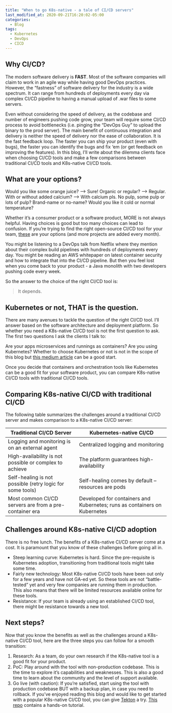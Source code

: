```yaml
---
title: "When to go K8s-native - a tale of CI/CD servers"
last_modified_at: 2020-09-21T16:20:02-05:00
categories:
  - Blog
tags:
  - Kubernetes
  - DevOps
  - CICD
---
```


## Why CI/CD?

The modern software delivery is **FAST**. Most of the software companies will claim to work in an agile way while having good DevOps practices. However, the “fastness” of software delivery for the industry is a wide spectrum. It can range from hundreds of deployments every day via complex CI/CD pipeline to having a manual upload of .war files to some servers.

Even without considering the speed of delivery, as the codebase and number of engineers pushing code grow, your team will require some CI/CD process to avoid bottlenecks (i.e. pinging the “DevOps Guy” to upload the binary to the prod server). The main benefit of continuous integration and delivery is neither the speed of delivery nor the ease of collaboration. It is the fast feedback loop. The faster you can ship your product (even with bugs), the faster you can identify the bugs and fix ‘em (or get feedback on improving the features). In this blog, I’ll write about the dilemma clients face when choosing CI/CD tools and make a few comparisons between traditional CI/CD tools and K8s-native CI/CD tools.

## What are your options?

Would you like some orange juice?
–> Sure!
Organic or regular?
–> Regular.
With or without added calcium?
–> With calcium pls.
No pulp, some pulp or lots of pulp? Brand-name or no-name? Would you like it cold or normal temperature?

Whether it’s a consumer product or a software product, MORE is not always helpful. Having choices is good but too many choices can lead to confusion. If you’re trying to find the right open-source CI/CD tool for your team, [these](https://landscape.cncf.io/category=continuous-integration-delivery&format=card-mode&grouping=category) are your options (and more projects are added every month).

You might be listening to a DevOps talk from Netflix where they mention about their complex build pipelines with hundreds of deployments every day. You might be reading an AWS whitepaper on latest container security and how to integrate that into the CI/CD pipeline. But then you feel lost when you come back to your product - a Java monolith with two developers pushing code every week.

So the answer to the choice of the right CI/CD tool is:

> It depends.

## Kubernetes or not, THAT is the question.

There are many avenues to tackle the question of the right CI/CD tool. I’ll answer based on the software architecture and deployment platform. So whether you need a K8s-native CI/CD tool is not the first question to ask. The first two questions I ask the clients I talk to:

Are your apps microservices and runnings as containers?
Are you using Kubernetes?
Whether to choose Kubernetes or not is not in the scope of this blog but [this medium article](https://medium.com/better-programming/why-not-use-kubernetes-52a89ada5e22) can be a good start. 

Once you decide that containers and orchestration tools like Kubernetes can be a good fit for your software product, you can compare K8s-native CI/CD tools with traditional CI/CD tools.

## Comparing K8s-native CI/CD with traditional CI/CD

The following table summarizes the challenges around a traditional CI/CD server and makes comparison to a K8s-native CI/CD server:

| Traditional CI/CD Server  | Kubernetes-native CI/CD  |
|---|---|
| Logging and monitoring is on an external agent  | Centralized logging and monitoring  |
| High-availability is not possible or complex to achieve  | The platform guarantees high-availability  |
| Self-healing is not possible (retry logic for some tools)  | Self-healing comes by default –resources are pods  |
| Most common CI/CD servers are from a pre-container era  | Developed for containers and Kubernetes; runs as containers on Kubernetes  |


## Challenges around K8s-native CI/CD adoption

There is no free lunch. The benefits of a K8s-native CI/CD server come at a cost. It is paramount that you know of these challenges before going all in.

- Steep learning curve: Kubernetes is hard. Since the pre-requisite is Kubernetes adoption, transitioning from traditional tools might take some time.
- Fairly new technology: Most K8s-native CI/CD tools have been out only for a few years and have not GA-ed yet. So these tools are not “battle-tested” yet and very few companies are running them in production. This also means that there will be limited resources available online for these tools.
- Resistance: If your team is already using an established CI/CD tool, there might be resistance towards a new tool.

## Next steps?

Now that you know the benefits as well as the challenges around a K8s-native CI/CD tool, here are the three steps you can follow for a smooth transition:

1. Research: As a team, do your own research if the K8s-native tool is a good fit for your product.
2. PoC: Play around with the tool with non-production codebase. This is the time to explore it’s capabilities and weaknesses. This is also a good time to learn about the community and the level of support available.
3. Go live (with caution): If you’re satisfied, start using the tool with production codebase BUT with a backup plan, in case you need to rollback.
If you’ve enjoyed reading this blog and would like to get started with a popular K8s-native CI/CD tool, you can give [Tekton](https://tekton.dev) a try. [This repo](https://github.com/dewan-ahmed/java-tekton-demo) contains a hands-on tutorial.

